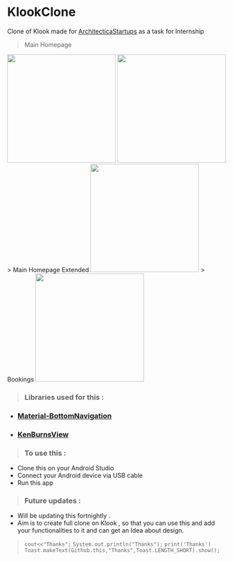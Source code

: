 
# KlookClone
Clone of Klook made for [ArchitecticaStartups](architecticastartups.com) as a task for Internship
> Main Homepage
<img src="https://i.imgur.com/tzLZulu.png" width="250">
<img src="https://i.imgur.com/b5uEBuk.png" width="250">
> Main Homepage Extended
<img src="https://i.imgur.com/JhwqCgL.png" width="250">
> Bookings
<img src="https://i.imgur.com/1HJw7ca.png" width="250">

>### Libraries used for this :
 - ### [Material-BottomNavigation](https://github.com/sephiroth74/Material-BottomNavigation)
 - ### [KenBurnsView](https://github.com/flavioarfaria/KenBurnsView)

>### To use this :
 - Clone this on your Android Studio 
 - Connect your Android device via USB cable
 - Run this app

>### Future updates :
 - Will be updating this fortnightly .
 - Aim is to create full clone on Klook , so that you can use this and add your functionalities to it and can get an Idea about design.

>`cout<<"Thanks";`
`System.out.println("Thanks");`
`print('Thanks')`
`Toast.makeText(Github.this,"Thanks",Toast.LENGTH_SHORT).show();`
